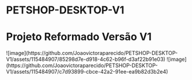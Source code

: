 # PETSHOP-DESKTOP-V1
<h1>Projeto Reformado Versão V1</h1>
![image](https://github.com/Joaovictoraparecido/PETSHOP-DESKTOP-V1/assets/115484907/85298d7e-d918-4c62-b96f-d3af22b91e03)
![image](https://github.com/Joaovictoraparecido/PETSHOP-DESKTOP-V1/assets/115484907/c7d93899-cbce-42a2-91ee-ea9b82d3b2e4)
